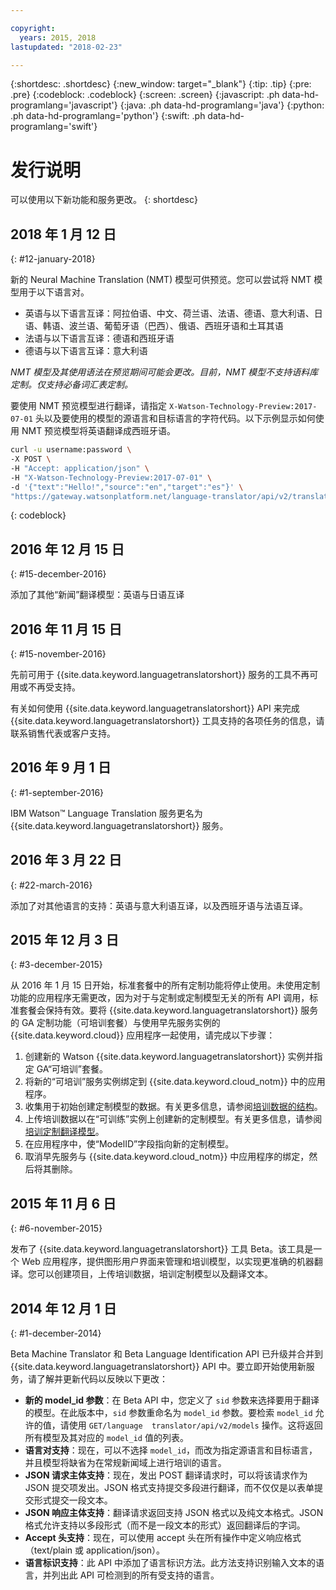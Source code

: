 ```yaml
---

copyright:
  years: 2015, 2018
lastupdated: "2018-02-23"

---
```


{:shortdesc: .shortdesc}
{:new_window: target="_blank"}
{:tip: .tip}
{:pre: .pre}
{:codeblock: .codeblock}
{:screen: .screen}
{:javascript: .ph data-hd-programlang='javascript'}
{:java: .ph data-hd-programlang='java'}
{:python: .ph data-hd-programlang='python'}
{:swift: .ph data-hd-programlang='swift'}

# 发行说明

可以使用以下新功能和服务更改。
{: shortdesc}

## 2018 年 1 月 12 日
{: #12-january-2018}

新的 Neural Machine Translation (NMT) 模型可供预览。您可以尝试将 NMT 模型用于以下语言对。 

- 英语与以下语言互译：阿拉伯语、中文、荷兰语、法语、德语、意大利语、日语、韩语、波兰语、葡萄牙语（巴西）、俄语、西班牙语和土耳其语
- 法语与以下语言互译：德语和西班牙语
- 德语与以下语言互译：意大利语

*NMT 模型及其使用语法在预览期间可能会更改。目前，NMT 模型不支持语料库定制。仅支持必备词汇表定制。*

要使用 NMT 预览模型进行翻译，请指定 `X-Watson-Technology-Preview:2017-07-01` 头以及要使用的模型的源语言和目标语言的字符代码。以下示例显示如何使用 NMT 预览模型将英语翻译成西班牙语。

```bash
curl -u username:password \
-X POST \
-H "Accept: application/json" \
-H "X-Watson-Technology-Preview:2017-07-01" \
-d '{"text":"Hello!","source":"en","target":"es"}' \
"https://gateway.watsonplatform.net/language-translator/api/v2/translate"
```
{: codeblock}


## 2016 年 12 月 15 日
{: #15-december-2016}

添加了其他“新闻”翻译模型：英语与日语互译

## 2016 年 11 月 15 日
{: #15-november-2016}

先前可用于 {{site.data.keyword.languagetranslatorshort}} 服务的工具不再可用或不再受支持。 

有关如何使用 {{site.data.keyword.languagetranslatorshort}} API 来完成 {{site.data.keyword.languagetranslatorshort}} 工具支持的各项任务的信息，请联系销售代表或客户支持。

## 2016 年 9 月 1 日
{: #1-september-2016}

IBM Watson&trade; Language Translation 服务更名为 {{site.data.keyword.languagetranslatorshort}} 服务。

## 2016 年 3 月 22 日
{: #22-march-2016}

添加了对其他语言的支持：英语与意大利语互译，以及西班牙语与法语互译。

## 2015 年 12 月 3 日
{: #3-december-2015}

从 2016 年 1 月 15 日开始，标准套餐中的所有定制功能将停止使用。未使用定制功能的应用程序无需更改，因为对于与定制或定制模型无关的所有 API 调用，标准套餐会保持有效。要将 {{site.data.keyword.languagetranslatorshort}} 服务的 GA 定制功能（可培训套餐）与使用早先服务实例的 {{site.data.keyword.cloud}} 应用程序一起使用，请完成以下步骤：

1.  创建新的 Watson {{site.data.keyword.languagetranslatorshort}} 实例并指定 GA“可培训”套餐。
1.  将新的“可培训”服务实例绑定到 {{site.data.keyword.cloud_notm}} 中的应用程序。
1.  收集用于初始创建定制模型的数据。有关更多信息，请参阅[培训数据的结构](/docs/services/language-translator/customizing.html#structure)。
1.  上传培训数据以在“可训练”实例上创建新的定制模型。有关更多信息，请参阅[培训定制翻译模型](/docs/services/language-translator/customizing.html#training)。
1.  在应用程序中，使“ModelID”字段指向新的定制模型。
1.  取消早先服务与 {{site.data.keyword.cloud_notm}} 中应用程序的绑定，然后将其删除。

## 2015 年 11 月 6 日
{: #6-november-2015}

发布了 {{site.data.keyword.languagetranslatorshort}} 工具 Beta。该工具是一个 Web 应用程序，提供图形用户界面来管理和培训模型，以实现更准确的机器翻译。您可以创建项目，上传培训数据，培训定制模型以及翻译文本。

## 2014 年 12 月 1 日
{: #1-december-2014}

Beta Machine Translator 和 Beta Language Identification API 已升级并合并到 {{site.data.keyword.languagetranslatorshort}} API 中。要立即开始使用新服务，请了解并更新代码以反映以下更改：

- **新的 model\_id 参数**：在 Beta API 中，您定义了 `sid` 参数来选择要用于翻译的模型。在此版本中，`sid` 参数重命名为 `model_id` 参数。要检索 `model_id` 允许的值，请使用 `GET/language  translator/api/v2/models` 操作。这将返回所有模型及其对应的 `model_id` 值的列表。
- **语言对支持**：现在，可以不选择 `model_id`，而改为指定源语言和目标语言，并且模型将缺省为在常规新闻域上进行培训的语言。
- **JSON 请求主体支持**：现在，发出 POST 翻译请求时，可以将该请求作为 JSON 提交项发出。JSON 格式支持提交多段进行翻译，而不仅仅是以表单提交形式提交一段文本。
- **JSON 响应主体支持**：翻译请求返回支持 JSON 格式以及纯文本格式。JSON 格式允许支持以多段形式（而不是一段文本的形式）返回翻译后的字词。
- **Accept 头支持**：现在，可以使用 accept 头在所有操作中定义响应格式（text/plain 或 application/json）。
- **语言标识支持**：此 API 中添加了语言标识方法。此方法支持识别输入文本的语言，并列出此 API 可检测到的所有受支持的语言。

